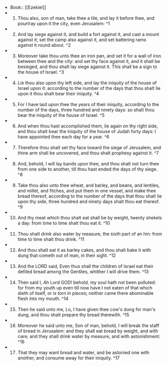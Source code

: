 - Book:: [[Ezekiel]]
- 1. Thou also, son of man, take thee a tile, and lay it before thee, and pourtray upon it the city, even Jerusalem: ^1
- 2. And lay siege against it, and build a fort against it, and cast a mount against it; set the camp also against it, and set battering rams against it round about. ^2
- 3. Moreover take thou unto thee an iron pan, and set it for a wall of iron between thee and the city: and set thy face against it, and it shall be besieged, and thou shalt lay siege against it. This shall be a sign to the house of Israel. ^3
- 4. Lie thou also upon thy left side, and lay the iniquity of the house of Israel upon it: according to the number of the days that thou shalt lie upon it thou shalt bear their iniquity. ^4
- 5. For I have laid upon thee the years of their iniquity, according to the number of the days, three hundred and ninety days: so shalt thou bear the iniquity of the house of Israel. ^5
- 6. And when thou hast accomplished them, lie again on thy right side, and thou shalt bear the iniquity of the house of Judah forty days: I have appointed thee each day for a year. ^6
- 7. Therefore thou shalt set thy face toward the siege of Jerusalem, and thine arm shall be uncovered, and thou shalt prophesy against it. ^7
- 8. And, behold, I will lay bands upon thee, and thou shalt not turn thee from one side to another, till thou hast ended the days of thy siege. ^8
- 9. Take thou also unto thee wheat, and barley, and beans, and lentiles, and millet, and fitches, and put them in one vessel, and make thee bread thereof, according to the number of the days that thou shalt lie upon thy side, three hundred and ninety days shalt thou eat thereof. ^9
- 10. And thy meat which thou shalt eat shall be by weight, twenty shekels a day: from time to time shalt thou eat it. ^10
- 11. Thou shalt drink also water by measure, the sixth part of an hin: from time to time shalt thou drink. ^11
- 12. And thou shalt eat it as barley cakes, and thou shalt bake it with dung that cometh out of man, in their sight. ^12
- 13. And the LORD said, Even thus shall the children of Israel eat their defiled bread among the Gentiles, whither I will drive them. ^13
- 14. Then said I, Ah Lord GOD! behold, my soul hath not been polluted: for from my youth up even till now have I not eaten of that which dieth of itself, or is torn in pieces; neither came there abominable flesh into my mouth. ^14
- 15. Then he said unto me, Lo, I have given thee cow's dung for man's dung, and thou shalt prepare thy bread therewith. ^15
- 16. Moreover he said unto me, Son of man, behold, I will break the staff of bread in Jerusalem: and they shall eat bread by weight, and with care; and they shall drink water by measure, and with astonishment: ^16
- 17. That they may want bread and water, and be astonied one with another, and consume away for their iniquity. ^17
